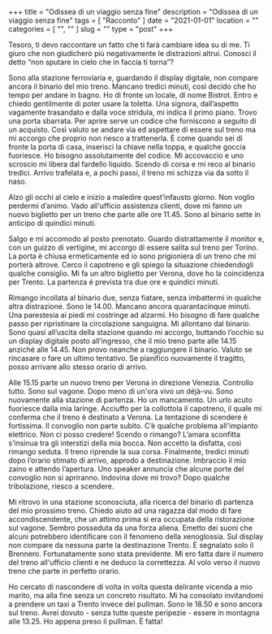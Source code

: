 +++
title = "Odissea di un viaggio senza fine"
description = "Odissea di un viaggio senza fine"
tags = [ "Racconto" ]
date = "2021-01-01"
location = ""
categories = [
  "",
  ""
]
slug = ""
type = "post"
+++

Tesoro, ti devo raccontare un fatto che ti farà cambiare idea su di me. Ti giuro che non giudicherò più negativamente le distrazioni altrui. Conosci il detto “non sputare in cielo che in faccia ti torna”? 

Sono alla stazione ferroviaria e, guardando il display digitale, non compare ancora il binario del mio treno. Mancano tredici minuti, così decido che ho tempo per andare in bagno. Ho di fronte un locale, di nome Bistrot. Entro e chiedo gentilmente di poter usare la toletta. Una signora, dall’aspetto vagamente trasandato e dalla voce stridula, mi indica il primo piano. Trovo una porta sbarrata. Per aprire serve un codice che forniscono a seguito di un acquisto. Così valuto se andare via ed aspettare di essere sul treno ma mi accorgo che proprio non riesco a trattenerla. È come quando sei di fronte la porta di casa, inserisci la chiave nella toppa, e qualche goccia fuoriesce. Ho bisogno assolutamente del codice. Mi accovaccio e uno scroscio mi libera dal fardello liquido. Scendo di corsa e mi reco al binario tredici. Arrivo trafelata e, a pochi passi, il treno mi schizza via da sotto il naso. 

Alzo gli occhi al cielo e inizio a maledire quest’infausto giorno. Non voglio perdermi d’animo. Vado all'ufficio assistenza clienti, dove mi fanno un nuovo biglietto per un treno che parte alle ore 11.45. Sono al binario sette in anticipo di quindici minuti. 

Salgo e mi accomodo al posto prenotato. Guardo distrattamente il monitor e, con un guizzo di vertigine, mi accorgo di essere salita sul treno per Torino. La porta è chiusa ermeticamente ed io sono prigioniera di un treno che mi porterà altrove. Cerco il capotreno e gli spiego la situazione chiedendogli qualche consiglio. Mi fa un altro biglietto per Verona, dove ho la coincidenza per Trento. La partenza é prevista tra due ore e quindici minuti. 

Rimango incollata al binario due, senza fiatare, senza imbattermi in qualche altra distrazione. Sono le 14.00. Mancano ancora quarantacinque minuti. Una parestesia ai piedi mi costringe ad alzarmi. Ho bisogno di fare qualche passo per ripristinare la circolazione sanguigna. Mi allontano dal binario. Sono quasi all’uscita della stazione quando mi accorgo, buttando l’occhio su un display digitale posto all’ingresso, che il mio treno parte alle 14.15 anziché alle 14.45. Non provo neanche a raggiungere il binario. Valuto se rincasare o fare un ultimo tentativo. Se pianifico nuovamente il tragitto, posso arrivare allo stesso orario di arrivo.

Alle 15.15 parte un nuovo treno per Verona in direzione Venezia. Controllo tutto. Sono sul vagone. Dopo meno di un'ora vivo un déjà-vu. Sono nuovamente alla stazione di partenza. Ho un mancamento. Un urlo acuto fuoriesce dalla mia laringe. Acciuffo per la collottola il capotreno, il quale mi conferma che il treno è destinato a Verona.  La tentazione di scendere è fortissima. Il convoglio non parte subito. C’è qualche problema all'impianto elettrico. Non ci posso credere! Scendo o rimango? L’amara sconfitta s’insinua tra gli interstizi della mia bocca. Non accetto la disfatta, così rimango seduta. Il treno riprende la sua corsa. Finalmente, tredici minuti dopo l’orario stimato di arrivo, approdo a destinazione. Imbraccio il mio zaino e attendo l’apertura. Uno speaker annuncia che alcune porte del convoglio non si apriranno. Indovina dove mi trovo? Dopo qualche tribolazione, riesco a scendere.

Mi ritrovo in una stazione sconosciuta, alla ricerca del binario di partenza del mio prossimo treno. Chiedo aiuto ad una ragazza dal modo di fare accondiscendente, che un attimo prima si era occupata della ristorazione sul vagone. Sembro posseduta da una forza aliena. Emetto dei suoni che alcuni potrebbero identificare con il fenomeno della xenoglossia. Sul display non compare da nessuna parte la destinazione Trento. È segnalato solo il Brennero. Fortunatamente sono stata previdente. Mi ero fatta dare il numero del treno all'ufficio clienti e ne deduco la correttezza.  Al volo verso il nuovo treno che parte in perfetto orario.

Ho cercato di nascondere di volta in volta questa delirante vicenda a mio marito, ma alla fine senza un concreto risultato. Mi ha consolato invitandomi a prendere un taxi a Trento invece del pullman. Sono le 18.50 e sono ancora sul treno. Avrei dovuto - senza tutte queste peripezie - essere in montagna alle 13.25. Ho appena preso il pullman. È fatta!
